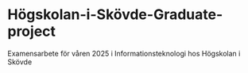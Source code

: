# Högskolan-i-Skövde-Graduate-project
Examensarbete för våren 2025 i Informationsteknologi hos Högskolan i Skövde
